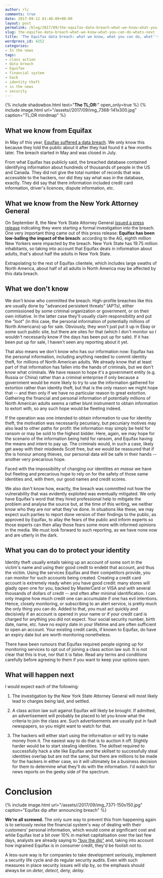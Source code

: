 ```yaml
---
author: rlc
comments: true
date: 2017-09-12 01:48:09+00:00
layout: post
permalink: /blog/2017/09/the-equifax-data-breach-what-we-know-what-you-can-do-whats-next/
slug: the-equifax-data-breach-what-we-know-what-you-can-do-whats-next
title: 'The Equifax data breach: what we know, what you can do, what''s next'
wordpress_id: 4252
categories:
- In the news
tags:
- class action
- data breach
- Equifax
- financial system
- hack
- identity theft
- in the news
- security
---
```


{% include shadowbox.html text="<b>The TL;DR:</b>" open_only=true %}
{% include image.html url="/assets//2017/09/img_7368-141x300.jpg" caption="TL;DR mindmap" %}
</div>
<!--more-->


## What we know from Equifax


In May of this year, [Equifax suffered a data breach](https://www.equifaxsecurity2017.com/consumer-notice/). We only know this because they told the public about it after they had found it a few months later. The breach started in May and was closed in July.

From what Equifax has publicly said, the breached database contained identifying information about hundreds of thousands of people in the US and Canada. They did not give the total number of records that was accessible to the hackers, nor did they say what was in the database, exactly. They did say that there information included credit card information, driver's licences, dispute information, etc.


## What we know from the New York Attorney General


On September 8, the New York State Attorney General [issued a press release](https://ag.ny.gov/press-release/ag-schneiderman-launches-formal-investigation-equifax-breach-issues-consumer-alert) indicating they were starting a formal investigation into the breach. One very important thing came out of this press release: **Equifax has been low-balling the impact of the breach**: according to the AG, eighth million New Yorkers were impacted by the breach. New York State has 19.75 million inhabitants, so taking into account that Equifax deals in information about adults, that's about half the adults in New York State.

Extrapolating to the rest of Equifax clientele, which includes large swaths of North America, about half of all adults in North America may be affected by this data breach.


## What we don't know


We don't know who committed the breach. High-profile breaches like this are usually done by "advanced persistent threats" (APTs), either commissioned by some criminal organization or government, or on their own initiative. In the latter case they'll usually claim responsibility and put the "loot" (in this case, the personal information of potentially millions of North Americans) up for sale. Obviously, they won't just put it up in Ebay or some such public site, but there are sites for that (which I don't monitor so I wouldn't necessarily know if the days has been put up for sale). If it has been put up for sale, I haven't seen any reporting about it yet.

That also means we don't know who has our information now: Equifax has the personal information, including anything needed to commit identity theft, for millions of North American adults. We already know that at least part of that information has fallen into the hands of criminals, but we don't know what criminals. We have reason to hope it's a government entity (e.g. Russia or China) rather than a criminal enterprise if only because a government would be more likely to try to use the information gathered for extortion rather than identity theft, but that is the only reason we might hope that -- and then only if we have no particular reason to great extortion. Gathering the financial and personal information of potentially millions of North American adults seems a rather blunt instrument to obtain information to extort with, so any such hope would be fleeting indeed.

If the operation was one intended to obtain information to use for identity theft, the motivation was necessarily pecuniary, but pecuniary motives may also lead to other paths for profit: the information may simply be held for ransom or may be sold to the highest bidder. Here, again, we may hope for the scenario of the information being held for ransom, and Equifax having the means and intent to pay up. The criminals would, in such a case, likely get away with their misdeeds Scott free, but we would be reassured that if the is honour among thieves, our personal data will be safe in their hands -- another very precarious hope.

Faced with the impossibility of changing our identities _en masse_ we have but fleeting and precarious hope to rely on for the safety of those same identities and, with them, our good names and credit scores.

We also don't know how, exactly, the breach was committed not how the vulnerability that was evidently exploited was eventually mitigated. We only have Equifax's word that they hired professional help to mitigate the problem and analyse the source but, at the time of this writing, we neither know who they are nor what they've done. In situations like these, we may expect such parties to report done version of their findings to the public, as approved by Equifax, to allay the fears of the public and inform experts so those experts can then allay those fears some more with informed opinions in the media. We must look forward to such reporting, as we have none now and are utterly in the dark.


## What you can do to protect your identity


Identity theft usually entails taking up an account of some sort in the victim's name and using their good credit to endebt that account, and thus the victim. Using the services Equifax and their competitors provide, you can monitor for such accounts being created. Creating a credit card account is extremely ready when you have good credit: many stores will gladly open one for you, backed by MasterCard or VISA and with several thousands of dollars of credit -- and often after minimal identification. I can only imagine how much credit one can accumulate if one has evil intentions. Hence, closely monitoring, or subscribing to an alert service, is pretty much the only thing you can do. Added to that, you must act quickly and decisively if an account is opened in your name or if your credit card is charged for anything you did not expect. Your social security number, birth date, name, etc. have no expiry date in your lifetime and are often sufficient to open an account. Your existing credit cards, if known to Equifax, do have an expiry date but are worth monitoring nonetheless.

There have been rumours that Equifax required people signing up for monitoring services to opt out of joining a class action law suit. It is not clear that this is true, nor that it is false. Read any terms and conditions carefully before agreeing to them if you want to keep your options open.


## What will happen next


I would expect each of the following:



	
  1. The investigation by the New York State Attorney General will most likely lead to charges being laid, and settled.

	
  2. A class action law suit against Equifax will likely be brought. If admitted, an advertisement will probably be placed to let you know what the criteria to join the class are. Such advertisements are usually put in fault newspapers, so you might want to watch for that.

	
  3. The hackers will either start using the information or will try to make money from it. The easiest way to do that is to auction it off. Slightly harder would be to start stealing identities. The skillset required to successfully hack a site like Equifax and the skillset to successfully steal identities overlap but are not the same, but there are millions to be made for the hackers in either case, so it will ultimately be a business decision for them to determine what they'll do with the information. I'd watch for news reports on the geeky side of the spectrum.




# Conclusion


{% include image.html url="/assets//2017/09/img_7371-150x150.jpg" caption="Equifax dip after announcing breach" %}

**We're all screwed.** The only sure way to prevent this from happening again is to seriously revise the financial system's way of dealing with their customers' personal information, which would come at significant cost and while Equifax lost a bit over 10% in market capitalisation over the last few days, analysts are already saying to ["buy the dip"](http://www.seekingalpha.com/news/3294739) and, taking into account how ingrained Equifax is in consumer credit, they'd be foolish not to.

A less-sure way is for companies to take development seriously, implement a security life cycle and do regular security audits. Even with such measures in place security issues will slip by, so the emphasis should always be on _deter, detect, deny, delay_.
